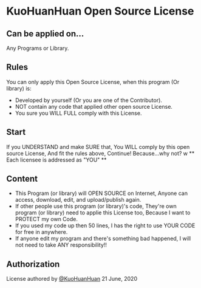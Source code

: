 # KuoHuanHuan Open Source License
## Can be applied on…
Any Programs or Library.
## Rules
You can only apply this Open Source License,
when this program (Or library) is:
- Developed by yourself (Or you are one of the Contributor).
- NOT contain any code that applied other open source License.
- You sure you WILL FULL comply with this License.
## Start
If you UNDERSTAND and make SURE that,
You WILL comply by this open source License, 
And fit the rules above, Continue! Because…why not?
w
** Each licensee is addressed as "YOU" **
## Content
- This Program (or library) will OPEN SOURCE on Internet,
Anyone can access, download, edit, and upload/publish again.
- If other people use this program (or library)'s code,
They're own program (or library) need to applie this License too,
Because I want to PROTECT my own Code.
- If you used my code up then 50 lines,
I has the right to use YOUR CODE for free in anywhere.
- If anyone edit my program and there's something bad happened,
I will not need to take ANY responsibility!!
## Authorization
License authored by [@KuoHuanHuan](https://telegram.me/KuoHuanHuan)
21 June, 2020